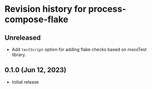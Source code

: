 # Revision history for process-compose-flake

## Unreleased

- Add `testScript` option for adding flake checks based on nixosTest library.

## 0.1.0 (Jun 12, 2023)

- Initial release
